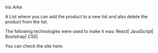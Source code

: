 Iris Arke

A List where you can add the product to a new list and also delete the product from the list.

The following technologies were used to make it was:
React| JavaScript| Bootstrap| CSS|

You can check the site here:
